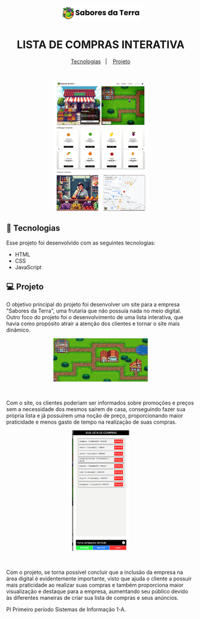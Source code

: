 <h1 align="center">
  <img alt="SABORES DA TERRA" title="SABORES DA TERRA" src="img-readme/logo.png" width="220px" />
</h1>

<h1 align="center">LISTA DE COMPRAS INTERATIVA</h1>

<p align="center">
  <a href="#-tecnologias">Tecnologias</a>&nbsp;&nbsp;&nbsp;|&nbsp;&nbsp;&nbsp;
  <a href="#-projeto">Projeto</a>
</p>

<br>

<p align="center">
  <img alt="SABORES DA TERRA" src="img-readme/page.png" width="50%">
</p>

## 🚀 Tecnologias

Esse projeto foi desenvolvido com as seguintes tecnologias:

- HTML
- CSS
- JavaScript


## 💻 Projeto

O objetivo principal do projeto foi desenvolver um 
site para a empresa "Sabores da Terra", uma 
frutaria que não possuía nada no meio digital. 
Outro foco do projeto foi o desenvolvimento de 
uma lista interativa, que havia como propósito 
atrair a atenção dos clientes e tornar o site mais 
dinâmico. 

<p align="center">
  <img alt="SABORES DA TERRA" src="img-readme/site.png" width="50%">
</p>

<br>

Com o site, os clientes poderiam ser informados 
sobre promoções e preços sem a necessidade dos 
mesmos saírem de casa, conseguindo fazer sua 
própria lista e já possuírem uma noção de preço, 
proporcionando maior praticidade e menos gasto 
de tempo na realização de suas compras.

<p align="center">
  <img alt="SABORES DA TERRA" src="img-readme/image.png" width="30%">
</p>

<br>

Com o projeto, se torna possível concluir que a 
inclusão da empresa na área digital é 
evidentemente importante, visto que ajuda o cliente 
a possuir mais praticidade ao realizar suas compras 
e também proporciona maior visualização e 
destaque para a empresa, aumentando seu público 
devido às diferentes maneiras de criar sua lista de 
compras e seus anúncios.

PI Primeiro período Sistemas de Informação 1-A. 


